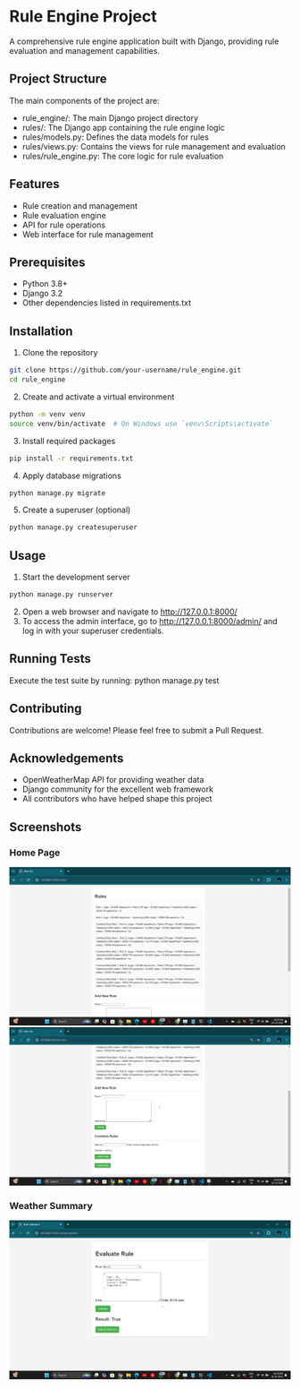 # Rule Engine Project

A comprehensive rule engine application built with Django, providing rule evaluation and management capabilities.

## Project Structure

The main components of the project are:

- rule_engine/: The main Django project directory
- rules/: The Django app containing the rule engine logic
- rules/models.py: Defines the data models for rules
- rules/views.py: Contains the views for rule management and evaluation
- rules/rule_engine.py: The core logic for rule evaluation

## Features

- Rule creation and management
- Rule evaluation engine
- API for rule operations
- Web interface for rule management

## Prerequisites

- Python 3.8+
- Django 3.2
- Other dependencies listed in requirements.txt

## Installation

1. Clone the repository
```bash
git clone https://github.com/your-username/rule_engine.git
cd rule_engine
```
2. Create and activate a virtual environment
```bash
python -m venv venv
source venv/bin/activate  # On Windows use `venv\Scripts\activate`
```
3. Install required packages
```bash
pip install -r requirements.txt
```
4. Apply database migrations
```bash
python manage.py migrate
```
5. Create a superuser (optional)
```bash
python manage.py createsuperuser
```

## Usage

1. Start the development server
```bash
python manage.py runserver
```
2. Open a web browser and navigate to http://127.0.0.1:8000/
3. To access the admin interface, go to http://127.0.0.1:8000/admin/ and log in with your superuser credentials.

## Running Tests

Execute the test suite by running: python manage.py test

## Contributing

Contributions are welcome! Please feel free to submit a Pull Request.

## Acknowledgements

- OpenWeatherMap API for providing weather data
- Django community for the excellent web framework
- All contributors who have helped shape this project

## Screenshots

### Home Page
![Home Page](images/rules%20homepage1.png)
![Home Page](images/rules%20homepage2.png)

### Weather Summary
![Evaluate](images/evaluate%20page.png)